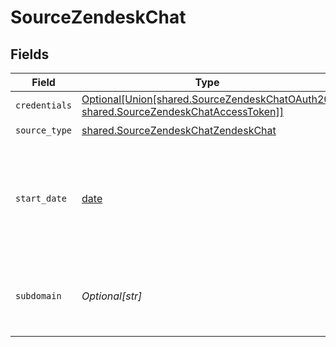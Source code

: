 # SourceZendeskChat


## Fields

| Field                                                                                                                                                | Type                                                                                                                                                 | Required                                                                                                                                             | Description                                                                                                                                          | Example                                                                                                                                              |
| ---------------------------------------------------------------------------------------------------------------------------------------------------- | ---------------------------------------------------------------------------------------------------------------------------------------------------- | ---------------------------------------------------------------------------------------------------------------------------------------------------- | ---------------------------------------------------------------------------------------------------------------------------------------------------- | ---------------------------------------------------------------------------------------------------------------------------------------------------- |
| `credentials`                                                                                                                                        | [Optional[Union[shared.SourceZendeskChatOAuth20, shared.SourceZendeskChatAccessToken]]](../../models/shared/sourcezendeskchatauthorizationmethod.md) | :heavy_minus_sign:                                                                                                                                   | N/A                                                                                                                                                  |                                                                                                                                                      |
| `source_type`                                                                                                                                        | [shared.SourceZendeskChatZendeskChat](../../models/shared/sourcezendeskchatzendeskchat.md)                                                           | :heavy_check_mark:                                                                                                                                   | N/A                                                                                                                                                  |                                                                                                                                                      |
| `start_date`                                                                                                                                         | [date](https://docs.python.org/3/library/datetime.html#date-objects)                                                                                 | :heavy_check_mark:                                                                                                                                   | The date from which you'd like to replicate data for Zendesk Chat API, in the format YYYY-MM-DDT00:00:00Z.                                           | 2021-02-01T00:00:00Z                                                                                                                                 |
| `subdomain`                                                                                                                                          | *Optional[str]*                                                                                                                                      | :heavy_minus_sign:                                                                                                                                   | Required if you access Zendesk Chat from a Zendesk Support subdomain.                                                                                |                                                                                                                                                      |